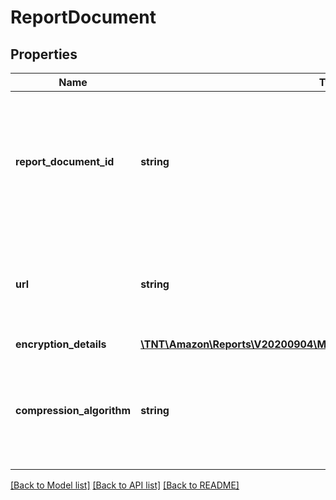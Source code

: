 # ReportDocument

## Properties
Name | Type | Description | Notes
------------ | ------------- | ------------- | -------------
**report_document_id** | **string** | The identifier for the report document. This identifier is unique only in combination with a seller ID. | 
**url** | **string** | A presigned URL for the report document. This URL expires after 5 minutes. | 
**encryption_details** | [**\TNT\Amazon\Reports\V20200904\Model\ReportDocumentEncryptionDetails**](ReportDocumentEncryptionDetails.md) |  | 
**compression_algorithm** | **string** | If present, the report document contents have been compressed with the provided algorithm. | [optional] 

[[Back to Model list]](../README.md#documentation-for-models) [[Back to API list]](../README.md#documentation-for-api-endpoints) [[Back to README]](../README.md)


